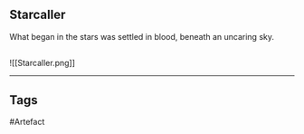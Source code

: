 ## Starcaller
What began in the stars was settled in blood, beneath an uncaring sky.
## 
![[Starcaller.png]]

---
## Tags
#Artefact